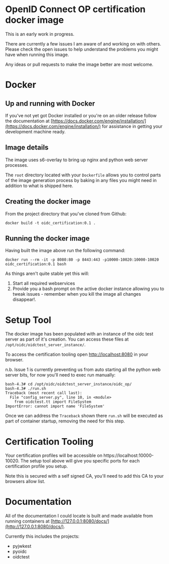 # OpenID Connect OP certification docker image
This is an early work in progress. 

There are currently a few issues I am aware of and working on with others. 
Please check the open issues to help understand the problems you might have 
when running this image.

Any ideas or pull requests to make the image better are most welcome.

# Docker

## Up and running with Docker

If you've not yet got Docker installed or you're on an older release follow
the documentation at
[https://docs.docker.com/engine/installation/](https://docs.docker.com/engine/installation/)
for assistance in getting your development machine ready.

## Image details

The image uses s6-overlay to bring up nginx and python web server processes.

The `root` directory located with your `Dockerfile` allows you to control parts
of the image generation process by baking in any files you might need in
addition to what is shipped here.

## Creating the docker image

From the project directory that you've cloned from Github:

`docker build -t oidc_certification:0.1 .`

## Running the docker image

Having built the image above run the following command:

`docker run --rm -it -p 8080:80 -p 8443:443 -p10000-10020:10000-10020 oidc_certification:0.1 bash`

As things aren't quite stable yet this will:

1. Start all required webservices
2. Provide you a bash prompt on the active docker instance allowing you to tweak
issues - remember when you kill the image all changes disappear!.

# Setup Tool

The docker image has been populated with an instance of the oidc test server as
part of it's creation. You can access these files at
`/opt/oidc/oidctest_server_instance/`.

To access the certification tooling open [http://localhost:8080](http://localhost:8080) in your browser.

n.b. Issue 1 is currently preventing us from auto starting all the python web
server bits, for now you'll need to exec run manually:

```
bash-4.3# cd /opt/oidc/oidctest_server_instance/oidc_op/
bash-4.3# ./run.sh
Traceback (most recent call last):
  File "config_server.py", line 10, in <module>
    from oidctest.tt import FileSystem
ImportError: cannot import name 'FileSystem'
```
Once we can address the `Traceback` shown there `run.sh` will be executed as
part of container startup, removing the need for this step.

# Certification Tooling

Your certification profiles will be accessible on https://localhost:10000-10020.
The setup tool above will give you specific ports for each certification profile
you setup.

Note this is secured with a self signed CA, you'll need to add this CA to your
browsers allow list.

# Documentation
All of the documentation I could locate is built and made available from running
containers at [http://127.0.0.1:8080/docs/](http://127.0.0.1:8080/docs/).

Currently this includes the projects:

* pyjwkest
* pyoidc
* oidctest
